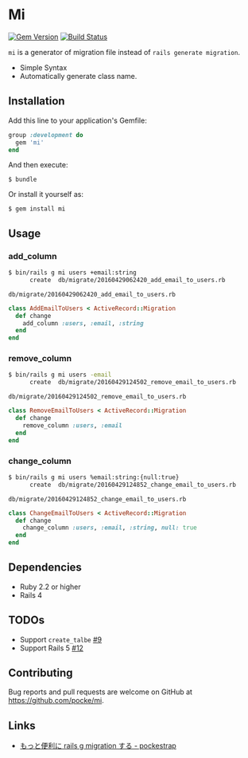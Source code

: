 # Mi

[![Gem Version](https://badge.fury.io/rb/mi.svg)](https://badge.fury.io/rb/mi)
[![Build Status](https://travis-ci.org/pocke/mi.svg?branch=master)](https://travis-ci.org/pocke/mi)

`mi` is a generator of migration file instead of `rails generate migration`.

- Simple Syntax
- Automatically generate class name.

## Installation

Add this line to your application's Gemfile:

```ruby
group :development do
  gem 'mi'
end
```

And then execute:

    $ bundle

Or install it yourself as:

    $ gem install mi

## Usage

### add_column

```sh
$ bin/rails g mi users +email:string
      create  db/migrate/20160429062420_add_email_to_users.rb
```

`db/migrate/20160429062420_add_email_to_users.rb`

```ruby
class AddEmailToUsers < ActiveRecord::Migration
  def change
    add_column :users, :email, :string
  end
end
```

### remove_column

```sh
$ bin/rails g mi users -email
      create  db/migrate/20160429124502_remove_email_to_users.rb
```

`db/migrate/20160429124502_remove_email_to_users.rb`

```ruby
class RemoveEmailToUsers < ActiveRecord::Migration
  def change
    remove_column :users, :email
  end
end
```


### change_column

```sh
$ bin/rails g mi users %email:string:{null:true}
      create  db/migrate/20160429124852_change_email_to_users.rb
```

`db/migrate/20160429124852_change_email_to_users.rb`

```ruby
class ChangeEmailToUsers < ActiveRecord::Migration
  def change
    change_column :users, :email, :string, null: true
  end
end
```

## Dependencies

- Ruby 2.2 or higher
- Rails 4


## TODOs

- Support `create_talbe` [#9](https://github.com/pocke/mi/issues/9)
- Support Rails 5 [#12](https://github.com/pocke/mi/issues/12)


## Contributing

Bug reports and pull requests are welcome on GitHub at https://github.com/pocke/mi.


## Links

- [もっと便利に rails g migration する - pockestrap](http://pocke.hatenablog.com/entry/2016/05/01/132228)
